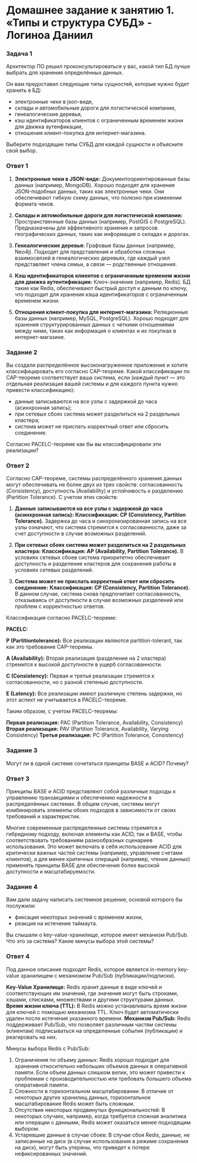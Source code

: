 # Домашнее задание к занятию 1. «Типы и структура СУБД» - Логиноа Даниил

### Задача 1

Архитектор ПО решил проконсультироваться у вас, какой тип БД лучше выбрать для хранения определённых данных.

Он вам предоставил следующие типы сущностей, которые нужно будет хранить в БД:

* электронные чеки в json-виде,
* склады и автомобильные дороги для логистической компании,
* генеалогические деревья,
* кэш идентификаторов клиентов с ограниченным временем жизни для движка аутенфикации,
* отношения клиент-покупка для интернет-магазина.

Выберите подходящие типы СУБД для каждой сущности и объясните свой выбор.

### Ответ 1

1. **Электронные чеки в JSON-виде:**
Документоориентированные базы данных (например, MongoDB).
Хорошо подходят для хранения JSON-подобных данных, таких как электронные чеки. Они обеспечивают гибкую схему данных, что полезно при изменении формата чеков.

2. **Склады и автомобильные дороги для логистической компании:**
Пространственные базы данных (например, PostGIS с PostgreSQL).
Предназначены для эффективного хранения и запросов географических данных, таких как информация о складах и дорогах.

3. **Генеалогические деревья:**
Графовые базы данных (например, Neo4j).
Подходят для представления и обработки сложных взаимосвязей в генеалогических деревьях, где каждый узел представляет члена семьи, а связи — родственные отношения.

4. **Кэш идентификаторов клиентов с ограниченным временем жизни для движка аутентификации:**
Ключ-значение (например, Redis).
БД такие как Redis, обеспечивают быстрый доступ к данным по ключу, что подходит для хранения кэша идентификаторов с ограниченным временем жизни.

5. **Отношения клиент-покупка для интернет-магазина:**
Реляционные базы данных (например, MySQL, PostgreSQL).
Хорошо подходят для хранения структурированных данных с четкими отношениями между ними, таких как информация о клиентах и их покупках в интернет-магазине.

### Задание 2

Вы создали распределённое высоконагруженное приложение и хотите классифицировать его согласно CAP-теореме. Какой классификации по CAP-теореме соответствует ваша система, если (каждый пункт — это отдельная реализация вашей системы и для каждого пункта нужно привести классификацию):

* данные записываются на все узлы с задержкой до часа (асинхронная запись);
* при сетевых сбоях система может разделиться на 2 раздельных кластера;
* система может не прислать корректный ответ или сбросить соединение.

Согласно PACELC-теореме как бы вы классифицировали эти реализации?

### Ответ 2

Согласно CAP-теореме, системы распределённого хранения данных могут обеспечивать не более двух из трех свойств: согласованность (Consistency), доступность (Availability) и устойчивость к разделению (Partition Tolerance). С учетом этих свойств:

1. **Данные записываются на все узлы с задержкой до часа (асинхронная запись):**
**Классификация: CP (Consistency, Partition Tolerance).**
Задержка до часа и синхронизированная запись на все узлы означают, что система стремится к согласованности, даже за счет доступности в случае возможных разделений.

2. **При сетевых сбоях система может разделиться на 2 раздельных кластера:**
**Классификация: AP (Availability, Partition Tolerance).**
В условиях сетевых сбоев система приоритетно обеспечивает доступность и разделение кластеров для сохранения работы в условиях сетевых разделений.

3. **Система может не прислать корректный ответ или сбросить соединение:**
**Классификация: CP (Consistency, Partition Tolerance).**
В данном случае, система снова предпочитает согласованность, отказываясь от доступности в случае возможных разделений или проблем с корректностью ответов.

Классификация согласно PACELC-теореме:

**PACELC:**

**P (Partitiontolerance):** Все реализации являются partition-tolerant, так как это требование CAP-теоремы.

**A (Availability):** Вторая реализация (разделение на 2 кластера) стремится к высокой доступности в ущерб согласованности.

**C (Consistency):** Первая и третья реализации стремятся к согласованности, но с разной степенью доступности.

**E (Latency):** Все реализации имеют различную степень задержки, но этот аспект не учитывается в PACELC-теореме.

Таким образом, с учетом PACELC-теоремы:

**Первая реализация:** PAC (Partition Tolerance, Availability, Consistency)
**Вторая реализация:** PAV (Partition Tolerance, Availability, Varying Consistency)
**Третья реализация:** PC (Partition Tolerance, Consistency)

### Задание 3

Могут ли в одной системе сочетаться принципы BASE и ACID? Почему?

### Ответ 3

Принципы BASE и ACID представляют собой различные подходы к управлению транзакциями и обеспечению надежности в распределённых системах. В общем случае, системы могут комбинировать элементы обоих подходов в зависимости от своих требований и характеристик.

Многие современные распределенные системы стремятся к гибридному подходу, включая элементы как ACID, так и BASE, чтобы соответствовать требованиям разнообразных сценариев использования. Это может включать в себя использование ACID для критически важных частей системы (например, управление счетами клиентов), а для менее критичных операций (например, чтение данных) применять принципы BASE для обеспечения более высокой доступности и масштабируемости.

### Задание 4

Вам дали задачу написать системное решение, основой которого бы послужили:

* фиксация некоторых значений с временем жизни,
* реакция на истечение таймаута.

Вы слышали о key-value-хранилище, которое имеет механизм Pub/Sub. Что это за система? Какие минусы выбора этой системы?

### Ответ 4

Под данное описание подходят Redis, которое является in-memory key-value хранилищем с механизмом Pub/Sub (публикации/подписки).

**Key-Value Хранилище:** Redis хранит данные в виде ключей и соответствующих им значений, где значения могут быть строками, хэшами, списками, множествами и другими структурами данных.
**Время жизни ключа (TTL):** В Redis можно устанавливать время жизни для ключей с помощью механизма TTL. Ключ будет автоматически удален после истечения указанного времени.
**Механизм Pub/Sub:** Redis поддерживает Pub/Sub, что позволяет различным частям системы (клиентам) подписываться на определенные события (публикации) и реагировать на них.

Минусы выбора Redis с Pub/Sub:

1. Ограничения по объему данных: Redis хорошо подходит для хранения относительно небольших объемов данных в оперативной памяти. Если объем данных слишком велик, это может привести к проблемам с производительностью или требовать большего объема оперативной памяти.
2. Сложности в горизонтальном масштабировании: В отличие от некоторых других хранилищ данных, горизонтальное масштабирование Redis может быть сложным.
3. Отсутствие некоторых продвинутых функциональностей: В некоторых случаях, например, когда требуется сложная аналитика или операции с данными, Redis может оказаться менее подходящим выбором.
4. Устаревшие данные в случае сбоев: В случае сбоя Redis, данные, не записанные на диск (в случае использования в режиме сохранения на диск), могут быть утеряны, что приведет к потере нефиксированных значений.
